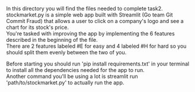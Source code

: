 In this directory you will find the files needed to complete task2. 
stockmarket.py is a simple web app built with Streamlit (Go team Git Commit Fraud) that allows a user to click on a company's logo and see a chart for its stock's price.  
You're tasked with improving the app by implementing the 6 features described in the beginning of the file.  
There are 2 features labeled #E for easy and 4 labeled #H for hard so you should split them evenly between the two of you.  

Before starting you should run 'pip install requirements.txt' in your terminal to install all the dependencies needed for the app to run.  
Another command you'll be using a lot is streamlit run 'path/to/stockmarket.py' to actually run the app.  
